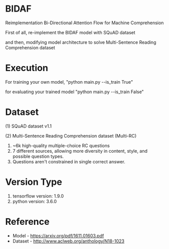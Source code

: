 # BIDAF
Reimplementation Bi-Directional Attention Flow for Machine Comprehension

First of all, re-implement the BIDAF model with SQuAD dataset

and then, modifying model architecture to solve Multi-Sentence Reading Comprehension dataset

# Execution
For training your own model,
"python main.py --is_train True"

for evaluating your trained model
"python main.py --is_train False"

# Dataset
(1) SQuAD dataset v1.1

(2) Multi-Sentence Reading Comprehension dataset (Multi-RC)
1. ~6k high-quality multiple-choice RC questions
2. 7 different sources, allowing more diversity in content, style, and possible question types.
3. Questions aren't constrained in single correct answer.

# Version Type
1. tensorflow version: 1.9.0
2. python version: 3.6.0

# Reference
* Model - https://arxiv.org/pdf/1611.01603.pdf
* Dataset - http://www.aclweb.org/anthology/N18-1023
